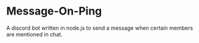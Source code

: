 # Message-On-Ping
A discord bot written in node.js to send a message when certain members are mentioned in chat.
